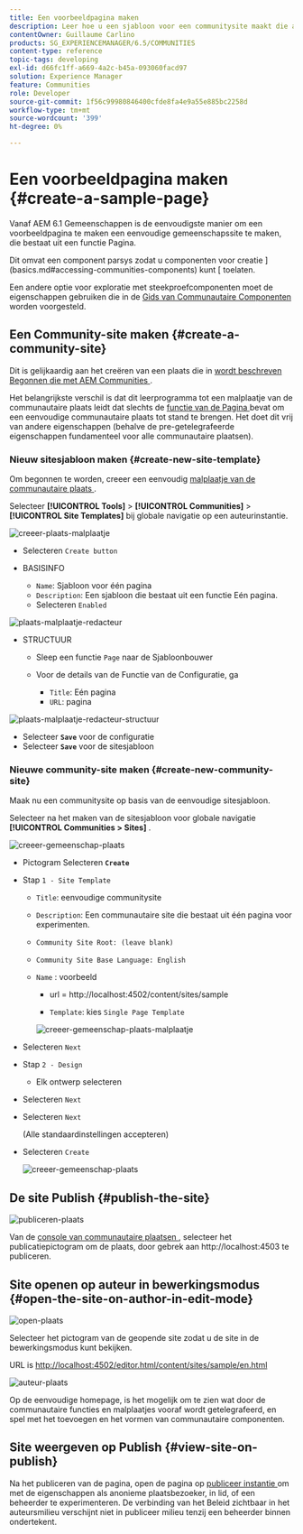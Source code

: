 ```yaml
---
title: Een voorbeeldpagina maken
description: Leer hoe u een sjabloon voor een communitysite maakt die alleen de paginafunctie bevat die u kan helpen een eenvoudige communitysite te maken.
contentOwner: Guillaume Carlino
products: SG_EXPERIENCEMANAGER/6.5/COMMUNITIES
content-type: reference
topic-tags: developing
exl-id: d66fc1ff-a669-4a2c-b45a-093060facd97
solution: Experience Manager
feature: Communities
role: Developer
source-git-commit: 1f56c99980846400cfde8fa4e9a55e885bc2258d
workflow-type: tm+mt
source-wordcount: '399'
ht-degree: 0%

---
```


# Een voorbeeldpagina maken {#create-a-sample-page}

Vanaf AEM 6.1 Gemeenschappen is de eenvoudigste manier om een voorbeeldpagina te maken een eenvoudige gemeenschapssite te maken, die bestaat uit een functie Pagina.

Dit omvat een component parsys zodat u componenten voor creatie ](basics.md#accessing-communities-components) kunt [ toelaten.

Een andere optie voor exploratie met steekproefcomponenten moet de eigenschappen gebruiken die in de [ Gids van Communautaire Componenten ](components-guide.md) worden voorgesteld.

## Een Community-site maken {#create-a-community-site}

Dit is gelijkaardig aan het creëren van een plaats die in [ wordt beschreven Begonnen die met AEM Communities ](getting-started.md).

Het belangrijkste verschil is dat dit leerprogramma tot een malplaatje van de communautaire plaats leidt dat slechts de [ functie van de Pagina ](functions.md#page-function) bevat om een eenvoudige communautaire plaats tot stand te brengen. Het doet dit vrij van andere eigenschappen (behalve de pre-getelegrafeerde eigenschappen fundamenteel voor alle communautaire plaatsen).

### Nieuw sitesjabloon maken {#create-new-site-template}

Om begonnen te worden, creeer een eenvoudig [ malplaatje van de communautaire plaats ](sites.md).

Selecteer **[!UICONTROL Tools]** > **[!UICONTROL Communities]** > **[!UICONTROL Site Templates]** bij globale navigatie op een auteurinstantie.

![ creeer-plaats-malplaatje ](assets/create-site-template1.png)

* Selecteren `Create button`
* BASISINFO

   * `Name`: Sjabloon voor één pagina
   * `Description`: Een sjabloon die bestaat uit een functie Eén pagina.
   * Selecteren `Enabled`

![ plaats-malplaatje-redacteur ](assets/site-template-editor.png)

* STRUCTUUR

   * Sleep een functie `Page` naar de Sjabloonbouwer
   * Voor de details van de Functie van de Configuratie, ga

      * `Title`: Eén pagina
      * `URL`: pagina

![ plaats-malplaatje-redacteur-structuur ](assets/site-template-editor1.png)

* Selecteer **`Save`** voor de configuratie
* Selecteer **`Save`** voor de sitesjabloon

### Nieuwe community-site maken {#create-new-community-site}

Maak nu een communitysite op basis van de eenvoudige sitesjabloon.

Selecteer na het maken van de sitesjabloon voor globale navigatie **[!UICONTROL Communities > Sites]** .

![ creeer-gemeenschap-plaats ](assets/create-community-site1.png)

* Pictogram Selecteren **`Create`**

* Stap `1 - Site Template`

   * `Title`: eenvoudige communitysite
   * `Description`: Een communautaire site die bestaat uit één pagina voor experimenten.
   * `Community Site Root: (leave blank)`
   * `Community Site Base Language: English`
   * `Name` : voorbeeld

      * url = http://localhost:4502/content/sites/sample

      * `Template`: kies `Single Page Template`

     ![ creeer-gemeenschap-plaats-malplaatje ](assets/create-community-site-template.png)

* Selecteren `Next`
* Stap `2 - Design`

   * Elk ontwerp selecteren

* Selecteren `Next`
* Selecteren `Next`

  (Alle standaardinstellingen accepteren)

* Selecteren `Create`

  ![ creeer-gemeenschap-plaats ](assets/create-community-site.png)

## De site Publish {#publish-the-site}

![ publiceren-plaats ](assets/publish-site.png)

Van de [ console van communautaire plaatsen ](sites-console.md), selecteer het publicatiepictogram om de plaats, door gebrek aan http://localhost:4503 te publiceren.

## Site openen op auteur in bewerkingsmodus {#open-the-site-on-author-in-edit-mode}

![ open-plaats ](assets/open-site.png)

Selecteer het pictogram van de geopende site zodat u de site in de bewerkingsmodus kunt bekijken.

URL is [ http://localhost:4502/editor.html/content/sites/sample/en.html](http://localhost:4502/editor.html/content/sites/sample/en.html)

![ auteur-plaats ](assets/author-site.png)

Op de eenvoudige homepage, is het mogelijk om te zien wat door de communautaire functies en malplaatjes vooraf wordt getelegrafeerd, en spel met het toevoegen en het vormen van communautaire componenten.

## Site weergeven op Publish {#view-site-on-publish}

Na het publiceren van de pagina, open de pagina op [ publiceer instantie ](http://localhost:4503/content/sites/sample/en.html) om met de eigenschappen als anonieme plaatsbezoeker, in lid, of een beheerder te experimenteren. De verbinding van het Beleid zichtbaar in het auteursmilieu verschijnt niet in publiceer milieu tenzij een beheerder binnen ondertekent.
